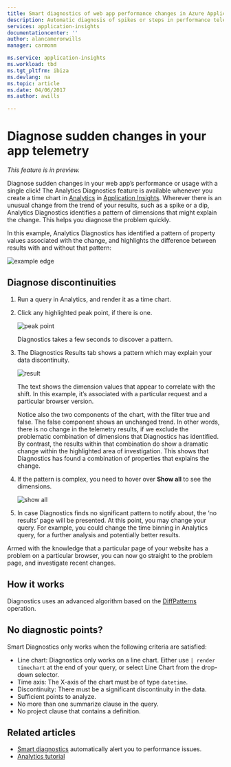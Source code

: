 ```yaml
---
title: Smart diagnostics of web app performance changes in Azure Application Insights| Microsoft Docs
description: Automatic diagnosis of spikes or steps in performance telemetry from your web app.
services: application-insights
documentationcenter: ''
author: alancameronwills
manager: carmonm

ms.service: application-insights
ms.workload: tbd
ms.tgt_pltfrm: ibiza
ms.devlang: na
ms.topic: article
ms.date: 04/06/2017
ms.author: awills

---
```

# Diagnose sudden changes in your app telemetry

*This feature is in preview.*

Diagnose sudden changes in your web app’s performance or usage with a single click! The Analytics Diagnostics feature is available whenever you create a time chart in [Analytics](app-insights-analytics.md) in [Application Insights](app-insights-overview.md). Wherever there is an unusual change from the trend of your results, such as a spike or a dip, Analytics Diagnostics identifies a pattern of dimensions that might explain the change. This helps you diagnose the problem quickly. 

In this example, Analytics Diagnostics has identified a pattern of property values associated with the change, and highlights the difference between results with and without that pattern:

![example edge](./media/app-insights-analytics-diagnostics/edge.png)
 

## Diagnose discontinuities

1.	Run a query in Analytics, and render it as a time chart. 
2.	Click any highlighted peak point, if there is one.
 
    ![peak point](./media/app-insights-analytics-diagnostics/peak.png)

    Diagnostics takes a few seconds to discover a pattern.

3. The Diagnostics Results tab shows a pattern which may explain your data discontinuity.

    ![result](./media/app-insights-analytics-diagnostics/result.png)
 
    The text shows the dimension values that appear to correlate with the shift. In this example, it’s associated with a particular request and a particular browser version.

    Notice also the two components of the chart, with the filter true and false. The false component shows an unchanged trend. In other words, there is no change in the telemetry results, if we exclude the problematic combination of dimensions that Diagnostics has identified. By contrast, the results within that combination do show a dramatic change within the highlighted area of investigation. This shows that Diagnostics has found a combination of properties that explains the change.

4.	If the pattern is complex, you need to hover over **Show all** to see the dimensions.

    ![show all](./media/app-insights-analytics-diagnostics/show-all.png)
 
5.	In case Diagnostics finds no significant pattern to notify about, the ‘no results’ page will be presented. At this point, you may change your query. For example, you could change the time binning in Analytics query, for a further analysis and potentially better results.

Armed with the knowledge that a particular page of your website has a problem on a particular browser, you can now go straight to the problem page, and investigate recent changes.

## How it works

Diagnostics uses an advanced algorithm based on the [DiffPatterns](app-insights-analytics-reference.md#evaluate-diffpatterns) operation.

## No diagnostic points?

Smart Diagnostics only works when the following criteria are satisfied:

 * Line chart: Diagnostics only works on a line chart. Either use `| render timechart` at the end of your query, or select Line Chart from the drop-down selector.
 * Time axis: The X-axis of the chart must be of type `datetime`.
 * Discontinuity: There must be a significant discontinuity in the data.
 * Sufficient points to analyze.
 * No more than one summarize clause in the query.
 * No project clause that contains a definition.

 
 ## Related articles

 * [Smart diagnostics](app-insights-proactive-diagnostics.md) automatically alert you to performance issues.
 * [Analytics tutorial](app-insights-analytics-tour.md)
